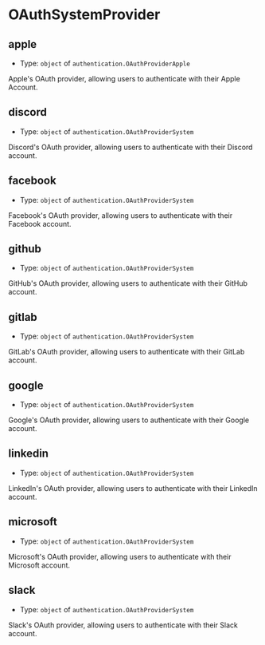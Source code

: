 
OAuthSystemProvider
===================



apple
-----

- Type: `object` of `authentication.OAuthProviderApple` 

Apple's OAuth provider, allowing users to authenticate with their Apple Account.



discord
-------

- Type: `object` of `authentication.OAuthProviderSystem` 

Discord's OAuth provider, allowing users to authenticate with their Discord account.



facebook
--------

- Type: `object` of `authentication.OAuthProviderSystem` 

Facebook's OAuth provider, allowing users to authenticate with their Facebook account.



github
------

- Type: `object` of `authentication.OAuthProviderSystem` 

GitHub's OAuth provider, allowing users to authenticate with their GitHub account.



gitlab
------

- Type: `object` of `authentication.OAuthProviderSystem` 

GitLab's OAuth provider, allowing users to authenticate with their GitLab account.



google
------

- Type: `object` of `authentication.OAuthProviderSystem` 

Google's OAuth provider, allowing users to authenticate with their Google account.



linkedin
--------

- Type: `object` of `authentication.OAuthProviderSystem` 

LinkedIn's OAuth provider, allowing users to authenticate with their LinkedIn account.



microsoft
---------

- Type: `object` of `authentication.OAuthProviderSystem` 

Microsoft's OAuth provider, allowing users to authenticate with their Microsoft account.



slack
-----

- Type: `object` of `authentication.OAuthProviderSystem` 

Slack's OAuth provider, allowing users to authenticate with their Slack account.
